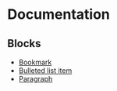# Documentation

## Blocks

- [Bookmark](./blocks/Bookmark.md)
- [Bulleted list item](./blocks/BulletedListItem.md)
- [Paragraph](./blocks/Paragraph.md)